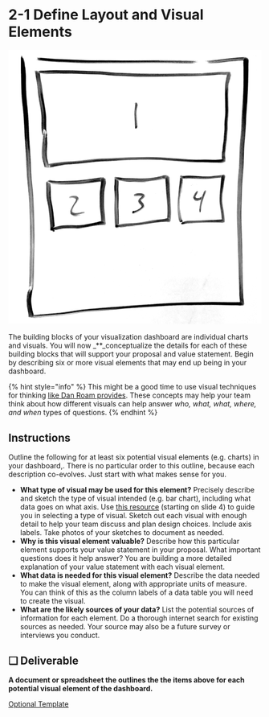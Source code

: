 # 2-1 Define Layout and Visual Elements



![](../../.gitbook/assets/grid.png)

The building blocks of your visualization dashboard are individual charts and visuals. You will now _\*\*_conceptualize the details for each of these building blocks that will support your proposal and value statement. Begin by describing six or more visual elements that may end up being in your dashboard.

{% hint style="info" %}
This might be a good time to use visual techniques for thinking [like Dan Roam provides](http://digitalroam.typepad.com/photos/uncategorized/2008/08/05/6x6.jpg). These concepts may help your team think about how different visuals can help answer _who, what, what, where, and when_ types of questions.
{% endhint %}

## Instructions

Outline the following for at least six potential visual elements \(e.g. charts\) in your dashboard,. There is no particular order to this outline, because each description co-evolves. Just start with what makes sense for you.

* **What type of visual may be used for this element?** Precisely describe and sketch the type of visual intended \(e.g. bar chart\), including what data goes on what axis. Use [this resource](https://cdn2.hubspot.net/hub/53/file-863940581-pdf/Data_Visualization_101_How_to_Design_Charts_and_Graphs.pdf) \(starting on slide 4\) to guide you in selecting a type of visual. Sketch out each visual with enough detail to help your team discuss and plan design choices. Include axis labels. Take photos of your sketches to document as needed.
* **Why is this visual element valuable?** Describe how this particular element supports your value statement in your proposal. What important questions does it help answer? You are building a more detailed explanation of your value statement with each visual element.
* **What data is needed for this visual element?** Describe the data needed to make the visual element, along with appropriate units of measure. You can think of this as the column labels of a data table you will need to create the visual.
* **What are the likely sources of your data?** List the potential sources of information for each element. Do a thorough internet search for existing sources as needed. Your source may also be a future survey or interviews you conduct.

## **❏ Deliverable**

**A document or spreadsheet the outlines the the items above for each potential visual element of the dashboard.**

[Optional Template](https://docs.google.com/spreadsheets/d/1aYThzxiUXE02LuRFytHkQeYbschEyCFJKDF1LwFAMrY/edit?usp=sharing)

